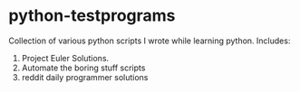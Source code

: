 # python-testprograms
Collection of various python scripts I wrote while learning python.
Includes:
1) Project Euler Solutions.
2) Automate the boring stuff scripts
3) reddit daily programmer solutions
